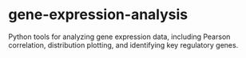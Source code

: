 # gene-expression-analysis
Python tools for analyzing gene expression data, including Pearson correlation, distribution plotting, and identifying key regulatory genes.
